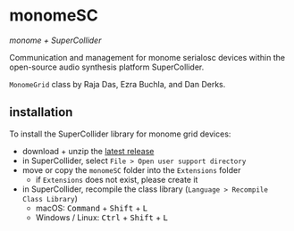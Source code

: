 # monomeSC

*monome + SuperCollider*

Communication and management for monome serialosc devices within the open-source audio synthesis platform SuperCollider.

`MonomeGrid` class by Raja Das, Ezra Buchla, and Dan Derks.

## installation

To install the SuperCollider library for monome grid devices:

- download + unzip the [latest release](https://github.com/monome/monomeSC/releases)
- in SuperCollider, select `File > Open user support directory`
- move or copy the `monomeSC` folder into the `Extensions` folder
  - if `Extensions` does not exist, please create it
- in SuperCollider, recompile the class library (`Language > Recompile Class Library`)
  - macOS: <kbd>Command</kbd> + <kbd>Shift</kbd> + <kbd>L</kbd>
  - Windows / Linux: <kbd>Ctrl</kbd> + <kbd>Shift</kbd> + <kbd>L</kbd>
